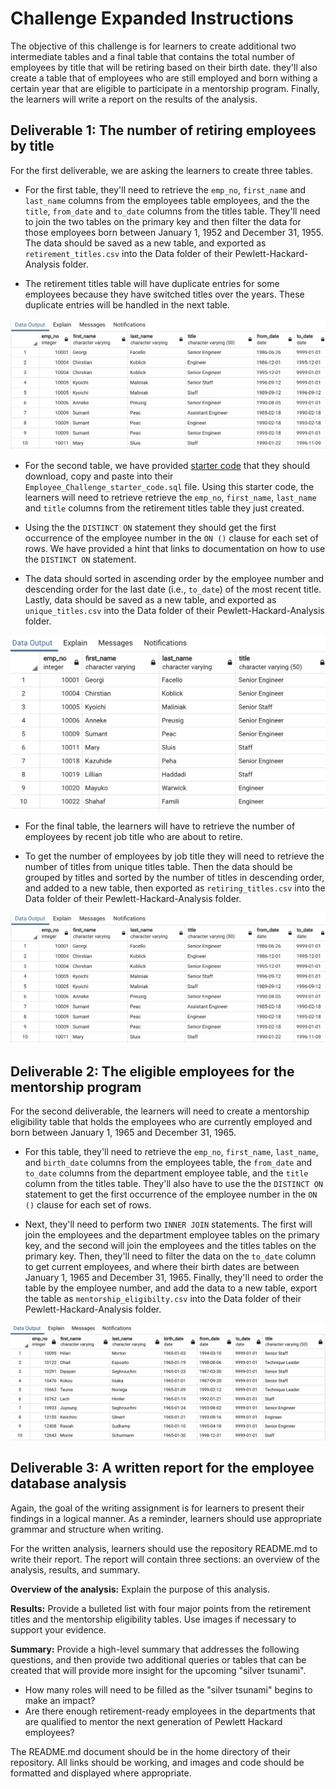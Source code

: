 # Challenge Expanded Instructions

The objective of this challenge is for learners to create additional two intermediate tables and a final table that contains the total number of employees by title that will be retiring based on their birth date. they'll also create a table that of employees who are still employed and born withing a certain year that are eligible to participate in a mentorship program. Finally, the learners will write a report on the results of the analysis.

## Deliverable 1: The number of retiring employees by title

For the first deliverable, we are asking the learners to create three tables.

* For the first table, they'll need to retrieve the `emp_no`, `first_name` and `last_name` columns from the employees table employees, and the the `title`, `from_date` and `to_date` columns from the titles table. They'll need to join the two tables on the primary key and then filter the data for those employees born between January 1, 1952 and December 31, 1955. The data should be saved as a new table, and exported as `retirement_titles.csv` into the Data folder of their Pewlett-Hackard-Analysis folder.

* The retirement titles table will have duplicate entries for some employees because they have switched titles over the years. These duplicate entries will be handled in the next table.

![The retirement table with employee number, first name, last name, title, the title from and to dates, and ordered by employee number.](../Assignment_Resources/retirement_titles.png)

* For the second table, we have provided [starter code](../Assignment_Resources/Employee_Challenge_starter_code.sql) that they should download, copy and paste into their `Employee_Challenge_starter_code.sql` file. Using this starter code, the learners will need to retrieve retrieve the `emp_no`, `first_name`, `last_name` and `title` columns from the retirement titles table they just created.

* Using the the `DISTINCT ON` statement they should get the first occurrence of the employee number in the `ON ()` clause for each set of rows.  We have provided a hint that links to documentation on how to use the `DISTINCT ON` statement.

* The data should sorted in ascending order by the employee number and descending order for the last date (i.e., `to_date`) of the most recent title. Lastly, data should be saved as a new table, and exported as `unique_titles.csv` into the Data folder of their Pewlett-Hackard-Analysis folder.

![The unique titles table sorted by employee number and the recent title date in descending order.](../Assignment_Resources/unique_titles.png)

* For the final table, the learners will have to retrieve the number of employees by recent job title who are about to retire.

* To get the number of employees by job title they will need to retrieve the number of titles from unique titles table. Then the data should be grouped by titles and sorted by the number of titles in descending order, and added to a new table, then exported as `retiring_titles.csv` into the Data folder of their Pewlett-Hackard-Analysis folder.

![The retiring title table ordered by title and sorted by count in descending order.](../Assignment_Resources/retirement_titles.png)

## Deliverable 2: The eligible employees for the mentorship program

For the second deliverable, the learners will need to create a mentorship eligibility table that holds the employees who are currently employed and born between January 1, 1965 and December 31, 1965.

* For this table, they'll need to retrieve the `emp_no`, `first_name`, `last_name`, and `birth_date` columns from the employees table, the `from_date` and `to_date` columns from the department employee table, and the `title` column from the titles table. They'll also have to use the the `DISTINCT ON` statement to get the first occurrence of the employee number in the `ON ()` clause for each set of rows.

* Next, they'll need to perform two `INNER JOIN` statements. The first will join the employees and the department employee tables on the primary key, and the second will join the employees and the titles tables on the primary key. Then, they'll need to filter the data on the `to_date` column to get current employees, and where their birth dates are between January 1, 1965 and December 31, 1965. Finally, they'll need to order the table by the employee number, and add the data to a new table, export the table as `mentorship_eligibilty.csv` into the Data folder of their Pewlett-Hackard-Analysis folder.

![The mentorship table with the employee number, first and last name, birth date, from and to date for the current title, ordered by employee number.](../Assignment_Resources/mentoring_titles.png)

## Deliverable 3: A written report for the employee database analysis

Again, the goal of the writing assignment is for learners to present their findings in a logical manner. As a reminder, learners should use appropriate grammar and structure when writing.

For the written analysis, learners should use the repository README.md to write their report. The report will contain three sections: an overview of the analysis, results, and summary.

**Overview of the analysis:** Explain the purpose of this analysis.

**Results:** Provide a bulleted list with four major points from the retirement titles and the mentorship eligibility tables. Use images if necessary to support your evidence.

**Summary:** Provide a high-level summary that addresses the following questions, and then provide two additional queries or tables that can be created that will provide more insight for the upcoming "silver tsunami".
  * How many roles will need to be filled as the "silver tsunami" begins to make an impact?
  * Are there enough retirement-ready employees in the departments that are qualified to mentor the next generation of Pewlett Hackard employees?

The README.md document should be in the home directory of their repository. All links should be working, and images and code should be formatted and displayed where appropriate.

